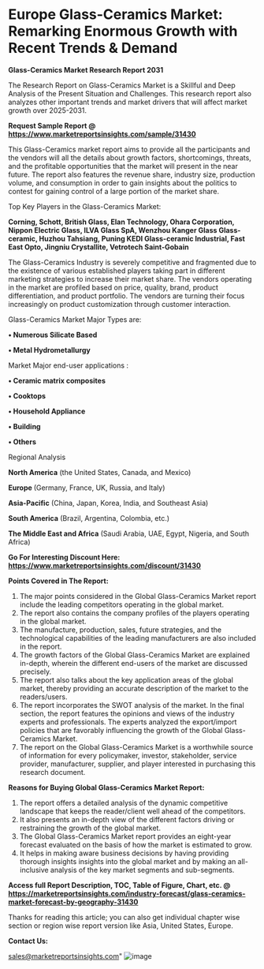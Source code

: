  # Europe Glass-Ceramics Market: Remarking Enormous Growth with Recent Trends & Demand

<strong>Glass-Ceramics Market Research Report 2031</strong>

The Research Report on Glass-Ceramics Market is a Skillful and Deep Analysis of the Present Situation and Challenges. This research report also analyzes other important trends and market drivers that will affect market growth over 2025-2031.

<strong>Request Sample Report @ <a href=https://www.marketreportsinsights.com/sample/31430>https://www.marketreportsinsights.com/sample/31430</a></strong>

This Glass-Ceramics market report aims to provide all the participants and the vendors will all the details about growth factors, shortcomings, threats, and the profitable opportunities that the market will present in the near future. The report also features the revenue share, industry size, production volume, and consumption in order to gain insights about the politics to contest for gaining control of a large portion of the market share.

Top Key Players in the Glass-Ceramics Market:

<strong>Corning, Schott, British Glass, Elan Technology, Ohara Corporation, Nippon Electric Glass, ILVA Glass SpA, Wenzhou Kanger Glass Glass-ceramic, Huzhou Tahsiang, Puning KEDI Glass-ceramic lndustrial, Fast East Opto, Jingniu Crystallite, Vetrotech Saint-Gobain</strong>

The Glass-Ceramics Industry is severely competitive and fragmented due to the existence of various established players taking part in different marketing strategies to increase their market share. The vendors operating in the market are profiled based on price, quality, brand, product differentiation, and product portfolio. The vendors are turning their focus increasingly on product customization through customer interaction.

Glass-Ceramics Market Major Types are:

<strong>• Numerous Silicate Based

• Metal Hydrometallurgy</strong>

Market Major end-user applications :

<strong>• Ceramic matrix composites

• Cooktops

• Household Appliance

• Building

• Others</strong>

Regional Analysis

</u><strong><b>North America</b></strong> (the United States, Canada, and Mexico)

<strong><b>Europe </b></strong>(Germany, France, UK, Russia, and Italy)

<strong><b>Asia-Pacific</b></strong> (China, Japan, Korea, India, and Southeast Asia)

<strong><b>South America</b></strong> (Brazil, Argentina, Colombia, etc.)

<strong><b>The Middle East and Africa</b></strong> (Saudi Arabia, UAE, Egypt, Nigeria, and South Africa)

<strong>Go For Interesting Discount Here: <a href=https://www.marketreportsinsights.com/discount/31430>https://www.marketreportsinsights.com/discount/31430</a></strong>

<strong>Points Covered in The Report:</strong>
<ol>
  <li>The major points considered in the Global Glass-Ceramics Market report include the leading competitors operating in the global market.</li>
  <li>The report also contains the company profiles of the players operating in the global market.</li>
  <li>The manufacture, production, sales, future strategies, and the technological capabilities of the leading manufacturers are also included in the report.</li>
  <li>The growth factors of the Global Glass-Ceramics Market are explained in-depth, wherein the different end-users of the market are discussed precisely.</li>
  <li>The report also talks about the key application areas of the global market, thereby providing an accurate description of the market to the readers/users.</li>
  <li>The report incorporates the SWOT analysis of the market. In the final section, the report features the opinions and views of the industry experts and professionals. The experts analyzed the export/import policies that are favorably influencing the growth of the Global Glass-Ceramics Market.</li>
  <li>The report on the Global Glass-Ceramics Market is a worthwhile source of information for every policymaker, investor, stakeholder, service provider, manufacturer, supplier, and player interested in purchasing this research document.</li>
</ol>
<strong>Reasons for Buying Global Glass-Ceramics Market Report:</strong>

<ol>
  <li>The report offers a detailed analysis of the dynamic competitive landscape that keeps the reader/client well ahead of the competitors.</li>
  <li>It also presents an in-depth view of the different factors driving or restraining the growth of the global market.</li>
  <li>The Global Glass-Ceramics Market report provides an eight-year forecast evaluated on the basis of how the market is estimated to grow.</li>
  <li>It helps in making aware business decisions by having providing thorough insights insights into the global market and by making an all-inclusive analysis of the key market segments and sub-segments.</li>
</ol>
<strong>Access full Report Description, TOC, Table of Figure, Chart, etc. @ <a href=https://marketreportsinsights.com/industry-forecast/glass-ceramics-market-forecast-by-geography-31430>https://marketreportsinsights.com/industry-forecast/glass-ceramics-market-forecast-by-geography-31430</a></strong>


Thanks for reading this article; you can also get individual chapter wise section or region wise report version like Asia, United States, Europe.

<strong>Contact Us:</strong>

sales@marketreportsinsights.com"
![image](https://github.com/user-attachments/assets/86aa24c7-a864-4d51-8350-7f10de9ab561)
